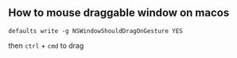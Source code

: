 ## How to mouse draggable window on macos

```shell
defaults write -g NSWindowShouldDragOnGesture YES
```

then `ctrl` + `cmd` to drag
